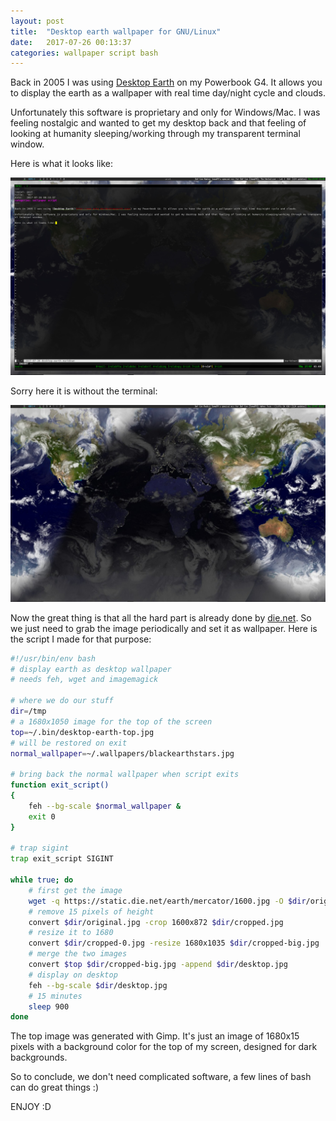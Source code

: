 ```yaml
---
layout: post
title:  "Desktop earth wallpaper for GNU/Linux"
date:   2017-07-26 00:13:37
categories: wallpaper script bash
---
```


Back in 2005 I was using [Desktop Earth](http://www.anka.me/desktopearth.aspx) on my Powerbook G4. It allows you to display the earth as a wallpaper with real time day/night cycle and clouds.

Unfortunately this software is proprietary and only for Windows/Mac. I was feeling nostalgic and wanted to get my desktop back and that feeling of looking at humanity sleeping/working through my transparent terminal window.

Here is what it looks like:

![desktop-earth](/img/desktop-earth.jpg)

Sorry here it is without the terminal:

![desktop-earth](/img/desktop-earth2.jpg)


Now the great thing is that all the hard part is already done by [die.net](https://www.die.net/earth/). So we just need to grab the image periodically and set it as wallpaper. Here is the script I made for that purpose:

~~~bash
#!/usr/bin/env bash
# display earth as desktop wallpaper
# needs feh, wget and imagemagick

# where we do our stuff
dir=/tmp
# a 1680x1050 image for the top of the screen
top=~/.bin/desktop-earth-top.jpg
# will be restored on exit
normal_wallpaper=~/.wallpapers/blackearthstars.jpg

# bring back the normal wallpaper when script exits
function exit_script()
{
    feh --bg-scale $normal_wallpaper &
    exit 0
}

# trap sigint
trap exit_script SIGINT

while true; do
    # first get the image
    wget -q https://static.die.net/earth/mercator/1600.jpg -O $dir/original.jpg
    # remove 15 pixels of height
    convert $dir/original.jpg -crop 1600x872 $dir/cropped.jpg
    # resize it to 1680
    convert $dir/cropped-0.jpg -resize 1680x1035 $dir/cropped-big.jpg
    # merge the two images
    convert $top $dir/cropped-big.jpg -append $dir/desktop.jpg
    # display on desktop
    feh --bg-scale $dir/desktop.jpg
    # 15 minutes
    sleep 900
done
~~~

The top image was generated with Gimp. It's just an image of 1680x15 pixels with a background color for the top of my screen, designed for dark backgrounds.

So to conclude, we don't need complicated software, a few lines of bash can do great things :)

ENJOY :D
